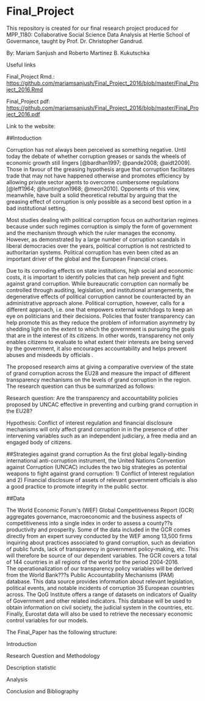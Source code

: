# Final_Project

This repository is created for our final research project produced for MPP_1180: Collaborative Social Science Data Analysis at Hertie School of Govermance, taught by Prof. Dr. Christopher Gandrud.

By: Mariam Sanjush and Roberto Martinez B. Kukutschka

Useful links

Final_Project Rmd.: https://github.com/mariamsanjush/Final_Project_2016/blob/master/Final_Project_2016.Rmd

Final_Project pdf: https://github.com/mariamsanjush/Final_Project_2016/blob/master/Final_Project_2016.pdf

Link to the website: 

##Intoduction

Corruption has not always been perceived as something negative. Until today the debate of whether corruption greases or sands the wheels of economic growth still lingers [@bardhan1997; @pande2008; @aidt2009]. Those in favour of the greasing hypothesis argue that corruption facilitates trade that may not have happened otherwise and promotes efficiency by allowing private sector agents to overcome cumbersome regulations [@leff1964; @huntington1968; @meon2010]. Opponents of this view, meanwhile, have built a solid theoretical rebuttal by arguing that the greasing effect of corruption is only possible as a second best option in a bad institutional setting. 

Most studies dealing with political corruption focus on authoritarian regimes because under such regimes corruption is simply the form of government and the mechanism through which the ruler manages the economy. However, as demonstrated by a large number of corruption scandals in liberal democracies over the years, political corruption is not restricted to authoritarian systems. Political corruption has even been cited as an important driver of the global and the European Financial crises.  

Due to its corroding effects on state institutions, high social and economic costs, it is important to identify policies that can help prevent and fight against grand corruption. While bureaucratic corruption can normally be controlled through auditing, legislation, and institutional arrangements, the degenerative effects of political corruption cannot be counteracted by an administrative approach alone. Political corruption, however, calls for a different approach, i.e. one that empowers external watchdogs to keep an eye on politicians and their decisions. Policies that foster transparency can help promote this as they reduce the problem of information asymmetry by shedding light on the extent to which the government is pursuing the goals that are in the interest of its citizens. In other words, transparency not only enables citizens to evaluate to what extent their interests are being served by the government, it also encourages accountability and helps prevent abuses and misdeeds by officials . 

The proposed research aims at giving a comparative overview of the state of grand corruption across the EU28 and measure the impact of different transparency mechanisms on the levels of grand corruption in the region. The research question can thus be summarized as follows: 

Research question: Are the transparency and accountability policies proposed by UNCAC effective in preventing and curbing grand corruption in the EU28?

Hypothesis: Conflict of interest regulation and financial disclosure mechanisms will only affect grand corruption in in the presence of other intervening variables such as an independent judiciary, a free media and an engaged body of citizens.

##Strategies against grand corruption
As the first global legally-binding international anti-corruption instrument, the United Nations Convention against Corruption (UNCAC) includes the two big strategies as potential weapons to fight against grand corruption: 1) Conflict of Interest regulation and 2) Financial disclosure of assets of relevant government officials is also a good practice to promote integrity in the public sector. 


##Data

The World Economic Forum's (WEF) Global Competitiveness Report (GCR) aggregates governance, macroeconomic and the business aspects of competitiveness into a single index in order to assess a county??s productivity and prosperity. Some of the data included in the GCR comes directly from an expert survey conducted by the WEF among 13,500 firms inquiring about practices associated to grand corruption, such as deviation of public funds, lack of transparency in government policy-making, etc. This will therefore be source of our dependent variables. The GCR covers a total of 144 countries in all regions of the world for the period 2004-2016.  
The operationalization of our transparency policy variables will be derived from the World Bank???s Public Accountability Mechanisms (PAM) database. This data source provides information about relevant legislation, political events, and notable incidents of corruption 35 European countries across. The QoG Institute offers a range of datasets on indicators of Quality of Government and other related indicators. This database will be used to obtain information on civil society, the judicial system in the countries, etc. Finally, Eurostat data will also be used to retrieve the necessary economic control variables for our models.  


The Final_Paper has the following structure:

Introduction

Research Question and Methodology

Description statistic

Analysis

Conclusion and Bibliography
